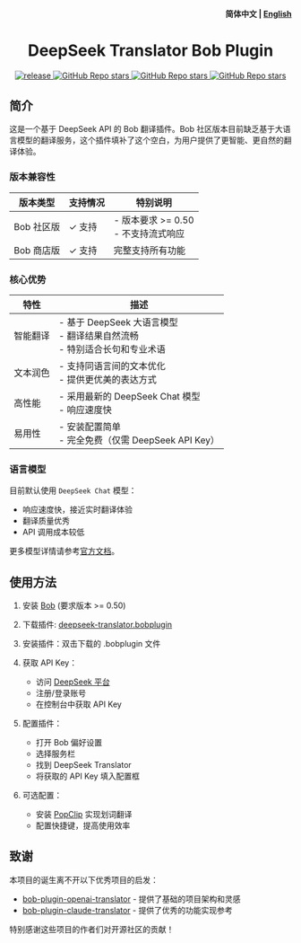 <h4 align="right">
  <strong>简体中文</strong> | <a href="https://github.com/simongino/bob-plugin-deepseek-translator/blob/main/docs/README_EN.md">English</a>
</h4>

<div>
  <h1 align="center">DeepSeek Translator Bob Plugin</h1>
  <p align="center">
    <a href="https://github.com/simongino/bob-plugin-deepseek-translator/releases" target="_blank">
        <img src="https://github.com/simongino/bob-plugin-deepseek-translator/actions/workflows/release.yaml/badge.svg" alt="release">
    </a>
    <a href="https://github.com/simongino/bob-plugin-deepseek-translator/releases">
        <img alt="GitHub Repo stars" src="https://img.shields.io/github/stars/simongino/bob-plugin-deepseek-translator?style=flat">
    </a>
    <a href="https://github.com/simongino/bob-plugin-deepseek-translator/releases">
        <img alt="GitHub Repo stars" src="https://img.shields.io/badge/deepseek-bob-orange?style=flat">
    </a>
    <a href="https://github.com/simongino/bob-plugin-deepseek-translator/releases">
        <img alt="GitHub Repo stars" src="https://img.shields.io/badge/langurage-JavaScript-brightgreen?style=flat&color=blue">
    </a>
  </p>
</div>

## 简介

这是一个基于 DeepSeek API 的 Bob 翻译插件。Bob 社区版本目前缺乏基于大语言模型的翻译服务，这个插件填补了这个空白，为用户提供了更智能、更自然的翻译体验。

### 版本兼容性

| 版本类型 | 支持情况 | 特别说明 |
|---------|----------|----------|
| Bob 社区版 | ✓ 支持 | - 版本要求 >= 0.50<br>- 不支持流式响应 |
| Bob 商店版 | ✓ 支持 | 完整支持所有功能 |

### 核心优势

| 特性 | 描述 |
|------|------|
| 智能翻译 | - 基于 DeepSeek 大语言模型<br>- 翻译结果自然流畅<br>- 特别适合长句和专业术语 |
| 文本润色 | - 支持同语言间的文本优化<br>- 提供更优美的表达方式 |
| 高性能 | - 采用最新的 DeepSeek Chat 模型<br>- 响应速度快 |
| 易用性 | - 安装配置简单<br>- 完全免费（仅需 DeepSeek API Key）|

### 语言模型

目前默认使用 `DeepSeek Chat` 模型：
- 响应速度快，接近实时翻译体验
- 翻译质量优秀
- API 调用成本较低

更多模型详情请参考[官方文档](https://platform.deepseek.com/)。

## 使用方法

1. 安装 [Bob](https://bobtranslate.com/guide/#%E5%AE%89%E8%A3%85) (要求版本 >= 0.50)

2. 下载插件: [deepseek-translator.bobplugin](https://github.com/simongino/bob-plugin-deepseek-translator/releases/latest)

3. 安装插件：双击下载的 .bobplugin 文件

4. 获取 API Key：
   - 访问 [DeepSeek 平台](https://platform.deepseek.com/)
   - 注册/登录账号
   - 在控制台中获取 API Key

5. 配置插件：
   - 打开 Bob 偏好设置
   - 选择服务栏
   - 找到 DeepSeek Translator
   - 将获取的 API Key 填入配置框

6. 可选配置：
   - 安装 [PopClip](https://bobtranslate.com/guide/integration/popclip.html) 实现划词翻译
   - 配置快捷键，提高使用效率

## 致谢

本项目的诞生离不开以下优秀项目的启发：

- [bob-plugin-openai-translator](https://github.com/yetone/bob-plugin-openai-translator) - 提供了基础的项目架构和灵感
- [bob-plugin-claude-translator](https://github.com/jtsang4/bob-plugin-claude-translator) - 提供了优秀的功能实现参考

特别感谢这些项目的作者们对开源社区的贡献！
